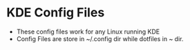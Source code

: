 # KDE Config Files
* These config files work for any Linux running KDE
* Config Files are store in ~/.config dir while dotfiles in ~ dir.
